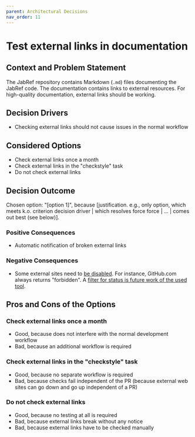 ```yaml
---
parent: Architectural Decisions
nav_order: 11
---
```

# Test external links in documentation

## Context and Problem Statement

The JabRef repository contains Markdown (`.md`) files documenting the JabRef code.
The documentation contains links to external resources.
For high-quality documentation, external links should be working.

## Decision Drivers

* Checking external links should not cause issues in the normal workflow

## Considered Options

* Check external links once a month
* Check external links in the "checkstyle" task
* Do not check external links

## Decision Outcome

Chosen option: "\[option 1\]", because \[justification. e.g., only option, which meets k.o. criterion decision driver \| which resolves force force \| … \| comes out best \(see below\)\].

### Positive Consequences

* Automatic notification of broken external links

### Negative Consequences

* Some external sites need to [be disabled](https://github.com/JabRef/jabref/pull/6542/files). For instance, GitHub.com always returns "forbidden". A [filter for status is future work of the used tool](https://github.com/tcort/markdown-link-check/issues/94#issuecomment-634947466).

## Pros and Cons of the Options

### Check external links once a month

* Good, because does not interfere with the normal development workflow
* Bad, because an additional workflow is required

### Check external links in the "checkstyle" task

* Good, because no separate workflow is required
* Bad, because checks fail independent of the PR (because external web sites can go down and go up independent of a PR)

### Do not check external links

* Good, because no testing at all is required
* Bad, because external links break without any notice
* Bad, because external links have to be checked manually
